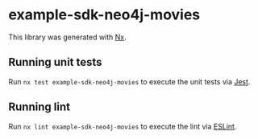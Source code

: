 # example-sdk-neo4j-movies

This library was generated with [Nx](https://nx.dev).

## Running unit tests

Run `nx test example-sdk-neo4j-movies` to execute the unit tests via [Jest](https://jestjs.io).

## Running lint

Run `nx lint example-sdk-neo4j-movies` to execute the lint via [ESLint](https://eslint.org/).
